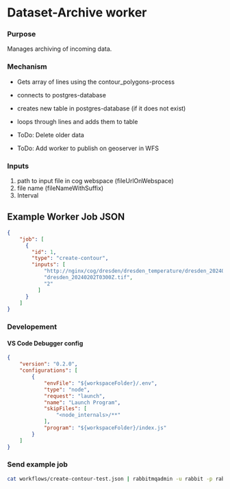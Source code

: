 # Dataset-Archive worker

### Purpose
Manages archiving of incoming data.

### Mechanism
- Gets array of lines using the contour_polygons-process
- connects to postgres-database
- creates new table in postgres-database (if it does not exist)
- loops through lines and adds them to table

- ToDo: Delete older data
- ToDo: Add worker to publish on geoserver in WFS

### Inputs

1. path to input file in cog webspace (fileUrlOnWebspace)
2. file name (fileNameWithSuffix)
3. Interval

## Example Worker Job JSON

```json
{
    "job": [
      {
        "id": 1,
        "type": "create-contour",
        "inputs": [
            "http://nginx/cog/dresden/dresden_temperature/dresden_20240202T0300Z.tif",
            "dresden_20240202T0300Z.tif",
            "2"
          ]
      }
    ]
}
```
### Developement

#### VS Code Debugger config 

```json
{
    "version": "0.2.0",
    "configurations": [
        {
            "envFile": "${workspaceFolder}/.env",
            "type": "node",
            "request": "launch",
            "name": "Launch Program",
            "skipFiles": [
                "<node_internals>/**"
            ],
            "program": "${workspaceFolder}/index.js"
        }
    ]
}
```

### Send example job

```bash
cat workflows/create-contour-test.json | rabbitmqadmin -u rabbit -p rabbit publish exchange=amq.default routing_key=dispatcher
```
